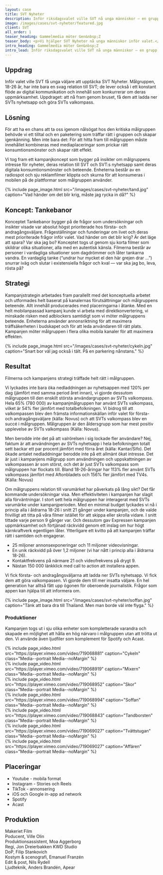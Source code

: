 ```yaml
---
layout: case
title: SVT Nyheter
description: Inför riksdagsvalet ville SVT nå unga människor — en grupp som lever på nätet, scrollar förbi det mesta, och skoningslöst dömer ut allt som känns fejk, fel och pinsamt. Så här gjorde vi.
image: /images/cases/svt-nyheter/featured.jpg
client: SVT
all_order: 1
teaser_heading: Gammelmedia möter Gen&nbsp;Z
teaser_body: <p>Vi hjälper SVT Nyheter nå unga människor inför valet.</p>
intro_heading: Gammelmedia möter Gen&nbsp;Z
intro_lead: Inför riksdagsvalet ville SVT nå unga människor — en grupp som lever på nätet, scrollar förbi det mesta, och skoningslöst dömer ut allt som känns fejk, fel och pinsamt. Så här gjorde vi.
---
```


## Uppdrag

Inför valet ville SVT få unga väljare att upptäcka SVT Nyheter. Målgruppen, 18-26 år, har inte bara en svag relation till SVT; de lever också i ett konstant flöde av digital kommunikation och innehåll som konkurrerar om deras uppmärksamhet. Uppdraget: att nå fram genom bruset, få dem att ladda ner SVTs nyhetsapp och göra SVTs valkompass. 

## Lösning 

För att ha en chans att ta oss igenom nålsögat hos den kritiska målgruppen behövde vi ett tilltal och en paketering som träffar rätt i gruppen och skapar igenkänning. Men inte bara det: För att hitta fram till målgruppen måste innehållet kombineras med mediaplaceringar som prickar rätt konsumtionsmönster och skapar rätt effekt. 

Vi tog fram ett kampanjkoncept som bygger på insikter om målgruppens intresse för nyheter, deras relation till SVT och SVT:s nyhetsapp samt deras digitala konsumtionsmönster och beteende. Enheterna består av en radiospot och sju reklamfilmer klippta och skurna för att konsumeras i mobilen på de plattformar som målgruppen använder.

{%
  include page_image.html
  src="/images/cases/svt-nyheter/tand.jpg"
  caption="Vad händer om det blir krig, måste jag rycka in då?"
%}

## Koncept: Tankebanor

Konceptet Tankebanor bygger på de frågor som undersökningar och insikter visade var absolut högst prioriterade hos första- och andragångsväljare. Frågeställningar och funderingar om livet och deras mest prioriterade frågor inför valet. Vad händer om det blir krig? Är det läge att spara? Var ska jag bo? Konceptet togs ut genom sju korta filmer som skildrar olika situationer, alla med en autentisk känsla. Filmerna består av personer i vardagliga situationer som dagdrömmer och låter tankarna vandra. En vardaglig tanke (“undrar hur mycket el den här grejen drar …”) snurrar iväg och slutar i existensiella frågor och kval — var ska jag bo, leva, rösta på? 

## Strategi

Kampanjstrategin arbetades fram parallellt med det konceptuella arbetet och utformades helt baserat på kanalernas förutsättningar och målgruppens beteende. Allt innehåll producerades med placeringarna i åtanke. Med en helt mobilanpassad kampanj kunde vi arbeta med direktkonvertering, vi minskade risken med adblockers samtidigt som vi möter målgruppens beteende. Enheterna använder annonsriktning för att maximera träffsäkerheten i budskapet och för att leda användaren till rätt plats. Kampanjen möter målgruppen i flera olika mobila kanaler för att maximera effekten.

{%
  include page_image.html
  src="/images/cases/svt-nyheter/cykeln.jpg"
  caption="Snart bor väl jag också i tält. På en parkering nånstans." 
  %}

## Resultat
Filmerna och kampanjens strategi träffade helt rätt i målgruppen. 

Vi lyckades inte bara öka nedladdningen av nyhetsappen med 120% per dag (jämfört med samma period året innan), vi gjorde dessutom målgruppen till den enskilt största användargruppen av SVTs valkompass. Hela 65% (780 000) av kampanjmålgruppen har använt SVTs valkompass, vilket är 54% fler jämfört med totalbefolkningen. Vi bidrog till att valkompassen blev den främsta informationskällan inför valet för första- och andragångsväljare (källa: Novus) och att SVTs valkompass blev en succé i målgruppen. Målgruppen är den åldersgrupp som har mest positiv upplevelse av SVTs valkompass (Källa: Novus).

Men berodde inte det på att valrörelsen i sig lockade fler användare? Nej, faktum är att användningen av SVTs nyhetsapp i hela befolkningen totalt sett backar ett par procent jämfört med förra året (källa: Kantar/Sifo). Det ökade antalet nedladdningar berodde inte på ett allmänt ökat intresse. Det är just i kampanjens målgrupp som användningen och uppskattningen av valkompassen är som störst, och det är just SVTs valkompass som målgruppen har flockats till. Bland 18-26-åringar har 113% fler använt SVTs valkompass jämfört med Aftonbladets och 156% fler jämfört med TV4s. (Källa: Novus)

Om målgruppens relation till varumärket har påverkats på lång sikt? Det får kommande undersökningar visa. Men effektiviteten i kampanjen har slagit alla förväntningar. I stort sett hela målgruppen har interagerat med SVTs varumärke under kampanjperioden. Med en minimal budget lyckades vi nå i princip alla i åldrarna 18-26 i snitt 21 gånger under kampanjen, och de valde frivilligt att titta på våra filmer istället för att skippa eller skrolla vidare. I snitt tittade varje person 9 gånger var. Och dessutom gav Expressen kampanjen uppmärksamhet och förtjänad räckvidd genom ett inslag om hur högt kärnkraftverk egentligen låter. Ytterligare ett kvitto på att kampanjen träffar rätt i samtiden och engagerar.


- 25 miljoner annonsexponeringar och 11 miljoner videovisningar.
- En unik räckvidd på över 1,2 miljoner (vi har nått i princip alla i åldrarna 18-26).
- Kontaktfrekvens på närmare 21 och videofrekvens på drygt 9.
- Nästan 150 000 länkklick med call to action att installera appen.

Vi fick första- och andragångsväljarna att ladda ner SVTs nyhetsapp. Vi fick dem att göra valkompassen. Vi gjorde dem till mer insatta väljare. En hel generation har alltså fått upp ögonen för oberoende journalistik.
Frågor som appen kan hjälpa till att informera om.

{%
  include page_image.html
  src="/images/cases/svt-nyheter/soffan.jpg"
  caption="Tänk att bara dra till Thailand. Men man borde väl inte flyga." 
  %}

### Produktioner
Kampanjen togs ut i sju olika enheter som kompletterade varandra och skapade en möjlighet att hålla en hög närvaro i målgruppen utan att trötta ut den. Vi använde även ljudfiler som komplement för Spotify och Acast.


<div class="Grid-offset u-spacingTopDecaGentle">
  <div class="Grid Grid--padded Grid--compensatePadded">
    <div class="Grid-item Grid-item-s--12-of-24 Grid-item-l--8-of-24">
{%
  include page_video.html
  src="https://player.vimeo.com/video/719068881"
  caption="Cykeln"
  class="Media--portrait Media--noMargin"
%}
    </div>
    <div class="Grid-item Grid-item-s--12-of-24 Grid-item-l--8-of-24">
{%
  include page_video.html
  src="https://player.vimeo.com/video/719068919"
  caption="Mixern"
  class="Media--portrait Media--noMargin"
%}
    </div>
    <div class="Grid-item Grid-item-s--12-of-24 Grid-item-l--8-of-24">
{%
  include page_video.html
  src="https://player.vimeo.com/video/719068952"
  caption="Skor"
  class="Media--portrait Media--noMargin"
%}
    </div>
    <div class="Grid-item Grid-item-s--12-of-24 Grid-item-l--8-of-24">
{%
  include page_video.html
  src="https://player.vimeo.com/video/719068994"
  caption="Soffan"
  class="Media--portrait Media--noMargin"
%}
    </div>
    <div class="Grid-item Grid-item-s--12-of-24 Grid-item-l--8-of-24">
{%
  include page_video.html
  src="https://player.vimeo.com/video/719068843"
  caption="Tandborsten"
  class="Media--portrait Media--noMargin"
%}
    </div>
    <div class="Grid-item Grid-item-s--12-of-24 Grid-item-l--8-of-24">
{%
  include page_video.html
  src="https://player.vimeo.com/video/719069027"
  caption="Tvättstugan"
  class="Media--portrait Media--noMargin"
%}
    </div>
     <div class="Grid-item Grid-item-s--12-of-24 Grid-item-l--8-of-24">
{%
  include page_video.html
  src="https://player.vimeo.com/video/719069027"
  caption="Affären"
  class="Media--portrait Media--noMargin"
%}
    </div>
  </div>
</div>



## Placeringar

* Youtube - mobila format
* Instagram - Stories och Reels
* TikTok - annonsering
* iOS och Google in-app ad network 
* Spotify 
* Acast


## Produktion
Makeriet Film <br>
Poducent, Ville Olin <br>
Produktionsassistent, Moa Aggerborg <br>
Regi, Jon Dreierbakken KWD Studio <br>
DoP, Filip Stankovich <br>
Kostym & scenografi, Emanuel Franzén <br>
Edit & post, Nils Rydell <br>
Ljudteknik, Anders Brandén, Apear
